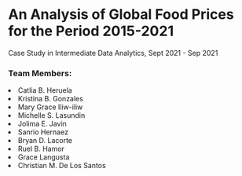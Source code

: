 # An Analysis of Global Food Prices for the Period 2015-2021
Case Study in Intermediate Data Analytics, Sept 2021 - Sep 2021

<h3>Team Members:</h3>
<li>Catlia B. Heruela</li>
<li>Kristina B. Gonzales</li>
<li>Mary Grace Iliw-iliw</li>
<li>Michelle S. Lasundin</li>
<li>Jolima E. Javin</li>
<li>Sanrio Hernaez</li>
<li>Bryan D. Lacorte</li>
<li>Ruel B. Hamor</li>
<li>Grace Langusta</li>
<li>Christian M. De Los Santos</li>
